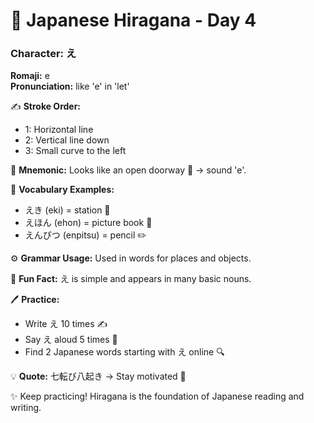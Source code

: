 # 📖 Japanese Hiragana - Day 4

### Character: え  
**Romaji:** e  
**Pronunciation:** like 'e' in 'let'  

✍️ **Stroke Order:**  
- 1: Horizontal line
- 2: Vertical line down
- 3: Small curve to the left

📝 **Mnemonic:** Looks like an open doorway 🚪 → sound 'e'.  

📌 **Vocabulary Examples:**  
- えき (eki) = station 🚉
- えほん (ehon) = picture book 📖
- えんぴつ (enpitsu) = pencil ✏️

⚙️ **Grammar Usage:** Used in words for places and objects.  

🎉 **Fun Fact:** え is simple and appears in many basic nouns.  

🖊️ **Practice:**  
- Write え 10 times ✍️
- Say え aloud 5 times 🎤
- Find 2 Japanese words starting with え online 🔍

💡 **Quote:** 七転び八起き → Stay motivated 💪  

✨ Keep practicing! Hiragana is the foundation of Japanese reading and writing.

